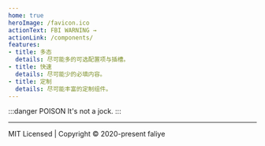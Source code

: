 ```yaml
---
home: true
heroImage: /favicon.ico
actionText: FBI WARNING →
actionLink: /components/
features:
- title: 多态
  details: 尽可能多的可选配置项与插槽。
- title: 快速
  details: 尽可能少的必填内容。
- title: 定制
  details: 尽可能丰富的定制组件。
---
```

:::danger POISON
It's not a jock.
:::
___
MIT Licensed | Copyright © 2020-present faliye

  
